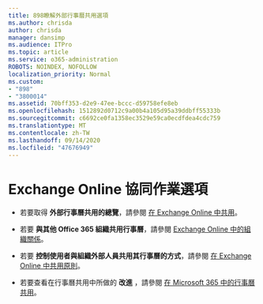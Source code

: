 ```yaml
---
title: 898瞭解外部行事曆共用選項
ms.author: chrisda
author: chrisda
manager: dansimp
ms.audience: ITPro
ms.topic: article
ms.service: o365-administration
ROBOTS: NOINDEX, NOFOLLOW
localization_priority: Normal
ms.custom:
- "898"
- "3800014"
ms.assetid: 70bff353-d2e9-47ee-bccc-d59758efe8eb
ms.openlocfilehash: 1512892d0712c9a00b4a105d95a39ddbff55333b
ms.sourcegitcommit: c6692ce0fa1358ec3529e59ca0ecdfdea4cdc759
ms.translationtype: MT
ms.contentlocale: zh-TW
ms.lasthandoff: 09/14/2020
ms.locfileid: "47676949"
---
```

# <a name="exchange-online-collaboration-options"></a>Exchange Online 協同作業選項

- 若要取得 **外部行事曆共用的總覽**，請參閱 [在 Exchange Online 中共用](https://technet.microsoft.com/library/jj916670%28v=exchg.150%29.aspx)。

- 若要 **與其他 Office 365 組織共用行事曆**，請參閱 [Exchange Online 中的組織關係](https://technet.microsoft.com/library/jj916658%28v=exchg.150%29.aspx)。

- 若要 **控制使用者與組織外部人員共用其行事曆的方式**，請參閱 [在 Exchange Online 中共用原則](https://technet.microsoft.com/library/jj916673%28v=exchg.150%29.aspx)。

- 若要查看在行事曆共用中所做的 **改進** ，請參閱 [在 Microsoft 365 中的行事曆共用](https://support.office.com/article/calendar-sharing-in-microsoft-365-b576ecc3-0945-4d75-85f1-5efafb8a37b4)。

